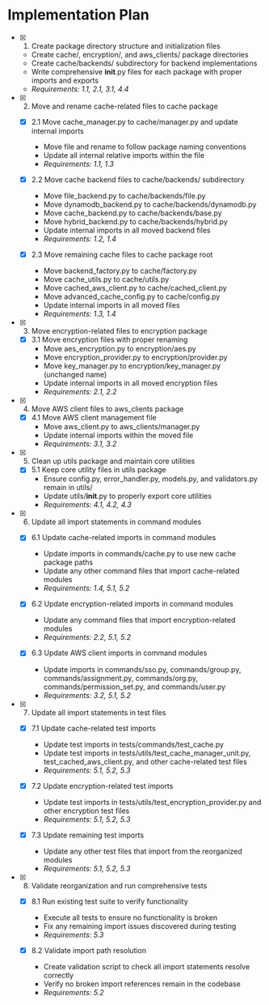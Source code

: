 # Implementation Plan

- [x] 1. Create package directory structure and initialization files
  - Create cache/, encryption/, and aws_clients/ package directories
  - Create cache/backends/ subdirectory for backend implementations
  - Write comprehensive __init__.py files for each package with proper imports and exports
  - _Requirements: 1.1, 2.1, 3.1, 4.4_

- [x] 2. Move and rename cache-related files to cache package
  - [x] 2.1 Move cache_manager.py to cache/manager.py and update internal imports
    - Move file and rename to follow package naming conventions
    - Update all internal relative imports within the file
    - _Requirements: 1.1, 1.3_

  - [x] 2.2 Move cache backend files to cache/backends/ subdirectory
    - Move file_backend.py to cache/backends/file.py
    - Move dynamodb_backend.py to cache/backends/dynamodb.py
    - Move cache_backend.py to cache/backends/base.py
    - Move hybrid_backend.py to cache/backends/hybrid.py
    - Update internal imports in all moved backend files
    - _Requirements: 1.2, 1.4_

  - [x] 2.3 Move remaining cache files to cache package root
    - Move backend_factory.py to cache/factory.py
    - Move cache_utils.py to cache/utils.py
    - Move cached_aws_client.py to cache/cached_client.py
    - Move advanced_cache_config.py to cache/config.py
    - Update internal imports in all moved files
    - _Requirements: 1.3, 1.4_

- [x] 3. Move encryption-related files to encryption package
  - [x] 3.1 Move encryption files with proper renaming
    - Move aes_encryption.py to encryption/aes.py
    - Move encryption_provider.py to encryption/provider.py
    - Move key_manager.py to encryption/key_manager.py (unchanged name)
    - Update internal imports in all moved encryption files
    - _Requirements: 2.1, 2.2_

- [x] 4. Move AWS client files to aws_clients package
  - [x] 4.1 Move AWS client management file
    - Move aws_client.py to aws_clients/manager.py
    - Update internal imports within the moved file
    - _Requirements: 3.1, 3.2_

- [x] 5. Clean up utils package and maintain core utilities
  - [x] 5.1 Keep core utility files in utils package
    - Ensure config.py, error_handler.py, models.py, and validators.py remain in utils/
    - Update utils/__init__.py to properly export core utilities
    - _Requirements: 4.1, 4.2, 4.3_

- [x] 6. Update all import statements in command modules
  - [x] 6.1 Update cache-related imports in command modules
    - Update imports in commands/cache.py to use new cache package paths
    - Update any other command files that import cache-related modules
    - _Requirements: 1.4, 5.1, 5.2_

  - [x] 6.2 Update encryption-related imports in command modules
    - Update any command files that import encryption-related modules
    - _Requirements: 2.2, 5.1, 5.2_

  - [x] 6.3 Update AWS client imports in command modules
    - Update imports in commands/sso.py, commands/group.py, commands/assignment.py, commands/org.py, commands/permission_set.py, and commands/user.py
    - _Requirements: 3.2, 5.1, 5.2_

- [x] 7. Update all import statements in test files
  - [x] 7.1 Update cache-related test imports
    - Update test imports in tests/commands/test_cache.py
    - Update test imports in tests/utils/test_cache_manager_unit.py, test_cached_aws_client.py, and other cache-related test files
    - _Requirements: 5.1, 5.2, 5.3_

  - [x] 7.2 Update encryption-related test imports
    - Update test imports in tests/utils/test_encryption_provider.py and other encryption test files
    - _Requirements: 5.1, 5.2, 5.3_

  - [x] 7.3 Update remaining test imports
    - Update any other test files that import from the reorganized modules
    - _Requirements: 5.1, 5.2, 5.3_

- [x] 8. Validate reorganization and run comprehensive tests
  - [x] 8.1 Run existing test suite to verify functionality
    - Execute all tests to ensure no functionality is broken
    - Fix any remaining import issues discovered during testing
    - _Requirements: 5.3_

  - [x] 8.2 Validate import path resolution
    - Create validation script to check all import statements resolve correctly
    - Verify no broken import references remain in the codebase
    - _Requirements: 5.2_